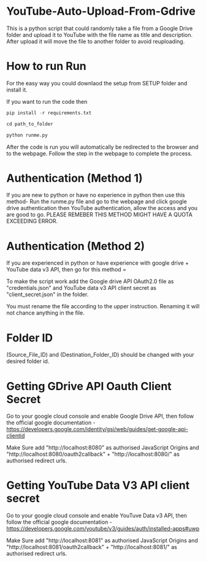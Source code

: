 # YouTube-Auto-Upload-From-Gdrive
This is a python script that could randomly take a file from a Google Drive folder and upload it to YouTube with the file name as title and description. After upload it will move the file to another folder to avoid reuploading.

# How to run Run 
For the easy way you could downlaod the setup from SETUP folder and install it.

If you want to run the code then 
```Python
pip install -r requirements.txt
```
```Python
cd path_to_folder 
```
```Python
python runme.py
```
After the code is run you will automatically be redirected to the browser and to the webpage. Follow the step in the webpage to complete the process.

# Authentication (Method 1) 
If you are new to python or have no experience in python then use this method- Run the runme.py file and go to the webpage and click google drive authentication then YouTube authentication, allow the access and you are good to go. PLEASE REMEBER THIS METHOD MIGHT HAVE A QUOTA EXCEEDING ERROR.

# Authentication (Method 2)
If you are experienced in python or have experience with google drive + YouTube data v3 API, then go for this method =

To make the script work add the Google drive API OAuth2.0 file as "credentials.json" and YouTube data v3 API client secret as "client_secret.json" in the folder.

You must rename the file according to the upper instruction. Renaming it will not chance anything in the file.
# Folder ID
(Source_File_ID) and (Destination_Folder_ID) should be changed with your desired folder id.

# Getting GDrive API Oauth Client Secret 
Go to your google cloud console and enable Google Drive API, then follow the official google documentation - https://developers.google.com/identity/gsi/web/guides/get-google-api-clientid

Make Sure add "http://localhost:8080" as authorised JavaScript Origins and "http://localhost:8080/oauth2callback" + "http://localhost:8080/" as authorised redirect urls.

# Getting YouTube Data V3 API client secret
Go to your google cloud console and enable YouTuve Data v3 API, then follow the official google documentation - https://developers.google.com/youtube/v3/guides/auth/installed-apps#uwp

Make Sure add "http://localhost:8081" as authorised JavaScript Origins and "http://localhost:8081/oauth2callback" + "http://localhost:8081/" as authorised redirect urls.


